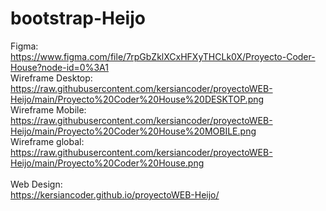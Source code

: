 # bootstrap-Heijo
Figma:<br> https://www.figma.com/file/7rpGbZklXCxHFXyTHCLk0X/Proyecto-Coder-House?node-id=0%3A1 <br>
Wireframe Desktop:<br> https://raw.githubusercontent.com/kersiancoder/proyectoWEB-Heijo/main/Proyecto%20Coder%20House%20DESKTOP.png <br>
Wireframe Mobile:<br> https://raw.githubusercontent.com/kersiancoder/proyectoWEB-Heijo/main/Proyecto%20Coder%20House%20MOBILE.png <br>
Wireframe global:<br> https://raw.githubusercontent.com/kersiancoder/proyectoWEB-Heijo/main/Proyecto%20Coder%20House.png <br>
<br>
Web Design: <br>https://kersiancoder.github.io/proyectoWEB-Heijo/
